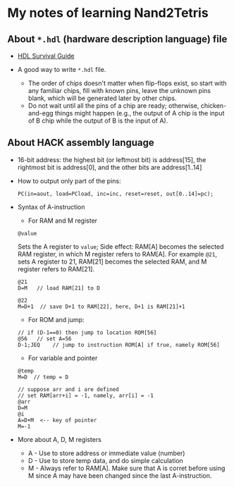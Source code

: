 # My notes of learning Nand2Tetris

## About `*.hdl` (hardware description language) file 
* [HDL Survival Guide](http://nand2tetris.org/software/HDL%20Survival%20Guide.html)

* A good way to write `*.hdl` file.
  * The order of chips doesn't matter when flip-flops exist, so start with any familiar chips, fill with known pins, leave the unknown pins blank, which will be generated later by other chips. 
  * Do not wait until all the pins of a chip are ready; otherwise, chicken-and-egg things might happen (e.g., the output of A chip is the input of B chip while the output of B is the input of A).

## About HACK assembly language
* 16-bit address: the highest bit (or leftmost bit) is address[15], the rightmost bit is address[0], and the other bits are address[1..14]
* How to output only part of the pins:
  ```hack
  PC(in=aout, load=PCload, inc=inc, reset=reset, out[0..14]=pc);
  ```
* Syntax of A-instruction
  * For RAM and M register
  ```hack
  @value
  ```
  Sets the A register to `value`; Side effect: RAM[A] becomes the selected RAM register, in which M register refers to RAM[A].  For example `@21`, sets A register to 21, RAM[21] becomes the selected RAM, and M register refers to RAM[21].
  ```hack
  @21
  D=M   // load RAM[21] to D

  @22
  M=D+1  // save D+1 to RAM[22], here, D+1 is RAM[21]+1
  ```

  * For ROM and jump:
  ```hack
  // if (D-1==0) then jump to location ROM[56]
  @56   // set A=56
  D-1;JEQ    // jump to instruction ROM[A] if true, namely ROM[56]
  ```

  * For variable and pointer
  ```hack
  @temp
  M=D  // temp = D

  // suppose arr and i are defined
  // set RAM[arr+i] = -1, namely, arr[i] = -1
  @arr   
  D=M
  @i
  A=D+M  <-- key of pointer
  M=-1
  ```

* More about A, D, M registers
    * A - Use to store address or immediate value (number)
    * D - Use to store temp data, and do simple calculation
    * M - Always refer to RAM[A]. Make sure that A is corret before using M since A may have been changed since the last A-instruction.